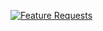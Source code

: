 [![Feature Requests](http://feathub.com/mass6/codestudy?format=svg)](http://feathub.com/mass6/codestudy)
